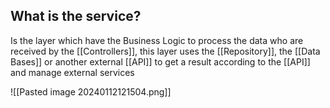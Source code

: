
## What is the service?

Is the layer which have the Business Logic to process the data who are received by the [[Controllers]], this layer uses the [[Repository]], the [[Data Bases]]  or another external [[API]] to get a result according to the [[API]] and manage external services

![[Pasted image 20240112121504.png]]
